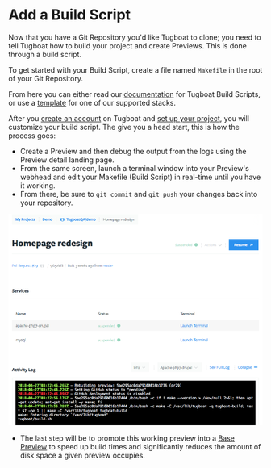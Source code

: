 # Add a Build Script

Now that you have a Git Repository you'd like Tugboat to clone; you need to tell
Tugboat how to build your project and create Previews. This is done through a
build script.

To get started with your Build Script, create a file named `Makefile` in the
root of your Git Repository.

From here you can either read our
[documentation](../../../build-script/index.md) for Tugboat Build Scripts, or
use a [template](../../../examples/index.md) for one of our supported stacks.

After you [create an account](../../create-a-tugboat-account/index.md) on
Tugboat and [set up your project](../../create-a-project/index.md), you will
customize your build script. The give you a head start, this is how the process
goes:

* Create a Preview and then debug the output from the logs using the Preview
  detail landing page.
* From the same screen, launch a terminal window into your Preview's webhead and
  edit your Makefile (Build Script) in real-time until you have it working.
* From there, be sure to `git commit` and `git push` your changes back into your
  repository.

![Preview Detail Page](_images/preview-detail-page.png)

* The last step will be to promote this working preview into a
  [Base Preview](../../create-a-base-preview/index.md) to speed up build times
  and significantly reduces the amount of disk space a given preview occupies.
